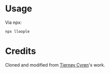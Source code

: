 # Usage

Via npx:
```
npx lloople
```

# Credits

Cloned and modified from [Tierney Cyren](https://github.com/bnb)'s work.